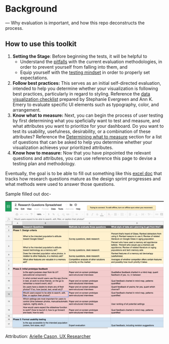 # Background

— Why evaluation is important, and how this repo deconstructs the process.

## How to use this toolkit

1. **Setting the Stage**: Before beginning the tests, it will be helpful to 
   - Understand the [pitfalls](Pitfalls.md) with the current evaluation methodologies, in order to prevent yourself from falling into them, and
   - Equip yourself with the [testing mindset](TestingMindset.md) in order to properly set expectations.
2. **Follow best practices:** This serves as an initial self-directed evaluation, intended to help you determine whether your visualization is following best practices, particularly in regard to styling. Reference the [data visualization checklist](./Assets/DataVizChecklist_May2016.pdf) prepared by Stephanie Evergreen and Ann K. Emery to evaluate specific UI elements such as typography, color, and arrangement.
3. **Know what to measure:** Next, you can begin the process of user testing by first determining what you speficially want to test and measure, and what attributes you want to prioritize for your dashboard. Do you want to test its usability, usefulness, desirability, or a combination of these attributes? Reference the [Determining what to measure](./2.Determining-what-to-measure/README.md) section for a list of questions that can be asked to help you determine whether your visualization achieves your prioritized attributes.
4. **Know how to measure:** Now that you have pinpointed the relevant questions and attributes, you can use reference this page to devise a testing plan and methodology.


Eventually, the goal is to be able to fill out something like this [excel doc](https://docs.google.com/spreadsheets/d/1lfcPwG4gH-rQQhl5MuXgNevy8_hlJPvdx6_RiLT34qw/edit#gid=0) that tracks how research questions mature as the design sprint progresses and what methods were used to answer those questions.

Sample filled out doc-

![Testing Template](./Assets/images/Sample-Testing-Template.png)

Attribution: [Arielle Cason, UX Researcher](http://ariellecason.com/)

